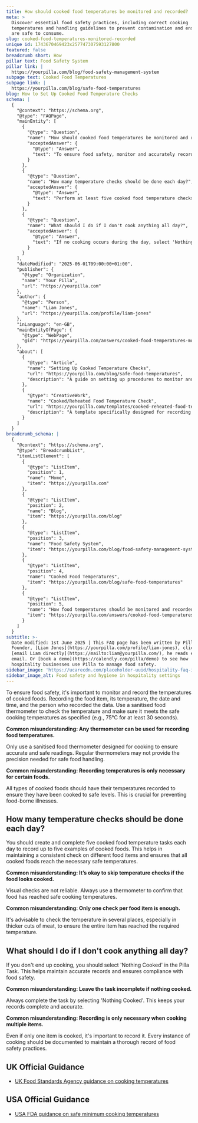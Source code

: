 ```yaml
---
title: How should cooked food temperatures be monitored and recorded?
meta: >
  Discover essential food safety practices, including correct cooking
  temperatures and handling guidelines to prevent contamination and ensure meals
  are safe to consume.
slug: cooked-food-temperatures-monitored-recorded
unique id: 1743670469423x257747307593127800
featured: false
breadcrumb short: How
pillar text: Food Safety System
pillar link: |
  https://yourpilla.com/blog/food-safety-management-system
subpage text: Cooked Food Temperatures
subpage link: |
  https://yourpilla.com/blog/safe-food-temperatures
blog: How to Set Up Cooked Food Temperature Checks
schema: |
  {
    "@context": "https://schema.org",
    "@type": "FAQPage",
    "mainEntity": [
      {
        "@type": "Question",
        "name": "How should cooked food temperatures be monitored and recorded?",
        "acceptedAnswer": {
          "@type": "Answer",
          "text": "To ensure food safety, monitor and accurately record the temperatures of cooked foods. Use a sanitised food thermometer designed specifically for cooking. Record the food item, its temperature, the date and time, along with the staff member who conducted the check. All types of cooked foods should be recorded to verify they reach safe cooking temperatures to prevent food-borne illnesses."
        }
      },
      {
        "@type": "Question",
        "name": "How many temperature checks should be done each day?",
        "acceptedAnswer": {
          "@type": "Answer",
          "text": "Perform at least five cooked food temperature checks daily. This ensures a consistent monitoring of different food items, helping to confirm that all cooked foods achieve the necessary safe temperatures. Always use a thermometer across various points of the food, especially in thicker cuts, to ensure the entire item has reached safe temperatures."
        }
      },
      {
        "@type": "Question",
        "name": "What should I do if I don't cook anything all day?",
        "acceptedAnswer": {
          "@type": "Answer",
          "text": "If no cooking occurs during the day, select 'Nothing Cooked' for the Pilla Task assigned. This step is crucial to maintain accurate and complete records, facilitating compliance with food safety regulations."
        }
      }
    ],
    "dateModified": "2025-06-01T09:00:00+01:00",
    "publisher": {
      "@type": "Organization",
      "name": "Your Pilla",
      "url": "https://yourpilla.com"
    },
    "author": {
      "@type": "Person",
      "name": "Liam Jones",
      "url": "https://yourpilla.com/profile/liam-jones"
    },
    "inLanguage": "en-GB",
    "mainEntityOfPage": {
      "@type": "WebPage",
      "@id": "https://yourpilla.com/answers/cooked-food-temperatures-monitored-recorded"
    },
    "about": [
      {
        "@type": "Article",
        "name": "Setting Up Cooked Temperature Checks",
        "url": "https://yourpilla.com/blog/safe-food-temperatures",
        "description": "A guide on setting up procedures to monitor and record cooked food temperatures effectively to maintain food safety."
      },
      {
        "@type": "CreativeWork",
        "name": "Cooked/Reheated Food Temperature Check",
        "url": "https://yourpilla.com/templates/cooked-reheated-food-temperature-check",
        "description": "A template specifically designed for recording temperatures of cooked/reheated foods to ensure safety and regulatory compliance."
      }
    ]
  }
breadcrumb_schema: |
  {
    "@context": "https://schema.org",
    "@type": "BreadcrumbList",
    "itemListElement": [
      {
        "@type": "ListItem",
        "position": 1,
        "name": "Home",
        "item": "https://yourpilla.com"
      },
      {
        "@type": "ListItem",
        "position": 2,
        "name": "Blog",
        "item": "https://yourpilla.com/blog"
      },
      {
        "@type": "ListItem",
        "position": 3,
        "name": "Food Safety System",
        "item": "https://yourpilla.com/blog/food-safety-management-system"
      },
      {
        "@type": "ListItem",
        "position": 4,
        "name": "Cooked Food Temperatures",
        "item": "https://yourpilla.com/blog/safe-food-temperatures"
      },
      {
        "@type": "ListItem",
        "position": 5,
        "name": "How food temperatures should be monitored and recorded",
        "item": "https://yourpilla.com/answers/cooked-food-temperatures-monitored-recorded"
      }
    ]
  }
subtitle: >-
  Date modified: 1st June 2025 | This FAQ page has been written by Pilla
  Founder, [Liam Jones](https://yourpilla.com/profile/liam-jones), click to
  [email Liam directly](https://mailto:liam@yourpilla.com/), he reads every
  email. Or [book a demo](https://calendly.com/pilla/demo) to see how
  hospitality businesses use Pilla to manage food safety.
sidebar_image: 'https://ucarecdn.com/placeholder-uuid/hospitality-faq-image.jpg'
sidebar_image_alt: Food safety and hygiene in hospitality settings
---
```

To ensure food safety, it's important to monitor and record the temperatures of cooked foods. Recording the food item, its temperature, the date and time, and the person who recorded the data. Use a sanitised food thermometer to check the temperature and make sure it meets the safe cooking temperatures as specified (e.g., 75°C for at least 30 seconds).

**Common misunderstanding: Any thermometer can be used for recording food temperatures.**

Only use a sanitised food thermometer designed for cooking to ensure accurate and safe readings. Regular thermometers may not provide the precision needed for safe food handling.

**Common misunderstanding: Recording temperatures is only necessary for certain foods.**

All types of cooked foods should have their temperatures recorded to ensure they have been cooked to safe levels. This is crucial for preventing food-borne illnesses.

## How many temperature checks should be done each day?

You should create and complete five cooked food temperature tasks each day to record up to five examples of cooked foods. This helps in maintaining a consistent check on different food items and ensures that all cooked foods reach the necessary safe temperatures.

**Common misunderstanding: It’s okay to skip temperature checks if the food looks cooked.**

Visual checks are not reliable. Always use a thermometer to confirm that food has reached safe cooking temperatures.

**Common misunderstanding: Only one check per food item is enough.**

It's advisable to check the temperature in several places, especially in thicker cuts of meat, to ensure the entire item has reached the required temperature.

## What should I do if I don't cook anything all day?

If you don't end up cooking, you should select 'Nothing Cooked' in the Pilla Task. This helps maintain accurate records and ensures compliance with food safety.

**Common misunderstanding: Leave the task incomplete if nothing cooked.**

Always complete the task by selecting 'Nothing Cooked'. This keeps your records complete and accurate.

**Common misunderstanding: Recording is only necessary when cooking multiple items.**

Even if only one item is cooked, it's important to record it. Every instance of cooking should be documented to maintain a thorough record of food safety practices.

## UK Official Guidance

-   [UK Food Standards Agency guidance on cooking temperatures](https://www.food.gov.uk/safety-hygiene/cooking-your-food)

## USA Official Guidance

-   [USA FDA guidance on safe minimum cooking temperatures](https://www.fda.gov/media/107000/download)
